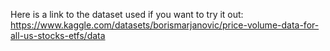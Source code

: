 Here is a link to the dataset used if you want to try it out: https://www.kaggle.com/datasets/borismarjanovic/price-volume-data-for-all-us-stocks-etfs/data
